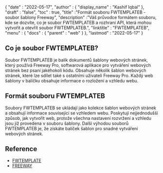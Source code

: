 {
  "date" : "2022-05-17",
  "author" : {
    "display_name" : "Kashif Iqbal"
},
  "draft" : "false",
  "toc" : true,
  "title" :"Formát souboru FWTEMPLATEB - soubor šablony Freeway",
  "description" :"Váš průvodce formátem souboru, kde se dozvíte, co je soubor FWTEMPLATEB a rozhraní API, která mohou vytvořit a otevřít soubor FWTEMPLATEB.",
  "linktitle" : "FWTEMPLATEB",
  "menu" : {
    "docs" : {
      "parent" : "web"
}
},
  "lastmod" : "2022-05-17"
}

## Co je soubor FWTEMPLATEB?

Soubor FWTEMPLATEB je balík dokumentů šablony webových stránek, který používá Freeway Pro, softwarová aplikace pro vytváření webových stránek bez psaní jakéhokoli kódu. Obsahuje několik šablon webových stránek, které lze sdílet také s ostatními uživateli Freeway Pro. Každý web šablony v balíčku obsahuje informace o rozložení a vzhledu webu.

## Formát souboru FWTEMPLATEB

Soubory FWTEMPLATEB se ukládají jako kolekce šablon webových stránek a obsahují informace související se vzhledem webu. Poskytují nejjednodušší způsob, jak vytvořit web, protože všechna nastavení rozvržení a vzhledu jsou již provedena v souboru šablony. Další výhodou souborů FWTEMPLATEB je, že získáte balíček šablon pro snadné vytváření webových stránek.

## Reference

* [FWTEMPLATE](/cs/web/fwtemplate/)
* [FREEWAY](/cs/web/freeway/)

